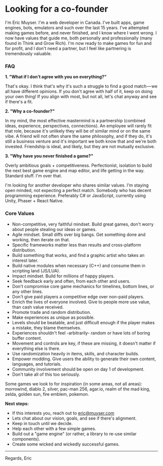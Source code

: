 # Looking for a co-founder

I'm Eric Muyser. I'm a web developer in Canada. I've built apps, game engines, bots, emulators and such over the last 15 years. I've attempted making games before, and never finished, and I know where I went wrong. I now have values that guide me, both personally and professionally (many found in Think and Grow Rich). I'm now ready to make games for fun and for profit, and I don't need a partner, but I feel like partnering is tremendously valuable.

### FAQ

**1. "What if I don't agree with you on everything?"**

That's okay. I think that's why it's such a struggle to find a good match — we all have different opinions. If you don't agree with half of it, keep on doing your own thing! If you align with most, but not all, let's chat anyway and see if there's a fit.

**2. "Why a co-founder?"**

In my mind, the most effective mastermind is a partnership (combined ideas, experience, perspectives, connections). An employee will rarely fit that role, because it's unlikely they will be of similar mind or on the same vibe. A friend will not often share the same philosophy, and if they do, it's still a business venture and it's important we both know that and we're both invested. Friendship is ideal, and likely, but they are not mutually exclusive.

**3. "Why have you never finished a game?"**

Overly ambitious goals + competitiveness. Perfectionist, isolation to build the next best game engine and map editor, and life getting in the way. Standard stuff. I'm over that.

I'm looking for another developer who shares similar values. I'm staying open minded, not expecting a perfect match. Somebody who has decent programming experience. Preferably C# or JavaScript, currently using Unity, Phaser + React Native.

### Core Values

- Non-competitive, very faithful mindset. Build great games, don't worry about people stealing our ideas or games.
- Agile mindset. Small diffs over big bangs. Get something done and working, then iterate on that.
- Specific frameworks matter less than results and cross-platform distribution.
- Build something that works, and find a graphic artist who takes an interest later.
- Build native modules when necessary (C++) and consume them in scripting land (JS/LUA).
- Impact mindset. Build for millions of happy players.
- Seek feedback early and often, from each other and users.
- Don't compromise core game mechanics for timelines, bottom lines, or any other lines.
- Don't give paid players a competitive edge over non-paid players.
- Enrich the lives of everyone involved. Give to people more use value, than cash value received.
- Promote trade and random distribution.
- Make experiences as unique as possible.
- Levels should be beatable, and just difficult enough if the player makes a mistake, they blame themselves.
- Experiences shouldn't feel -arbitrarily- random or have lots of boring buffer content.
- Movement and controls are key, if these are missing, it doesn't matter if everything else is there.
- Use randomization heavily in items, skills, and character builds.
- Empower modding. Give users the ability to generate their own content, languages, and tutorials.
- Community involvement should be open on day 1 of development.
- Don't take all of this too seriously.

Some games we look to for inspiration (in some areas, not all areas): morrowind, diablo 2, silver, pac-man 256, agar.io, realm of the mad king, zelda, golden sun, fire emblem, pokemon.

**Next steps:**

- If this interests you, reach out to [eric@muyser.com](mailto:eric@muyser.com)
- Lets chat about our vision, goals, and see if there's alignment.
- Keep in touch until we decide.
- Help each other with a few simple games.
- Build out a "game engine" (or rather, a library to re-use similar components).
- Create some wicked and wickedly successful games.

---

Regards,
Eric

